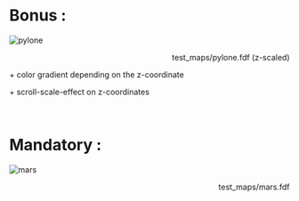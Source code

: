 # Bonus :
![pylone](https://user-images.githubusercontent.com/88250457/149146159-f2aa353b-25c5-4906-9700-5c4846a56661.png)
<p align="right">test_maps/pylone.fdf (z-scaled)</p>
<p align="left">+ color gradient depending on the z-coordinate</p>
<p align="left">+ scroll-scale-effect on z-coordinates</p>
<br>

# Mandatory :
![mars](https://user-images.githubusercontent.com/88250457/149146709-61ffc04a-4159-43d0-a6aa-19f691ebb4a1.png)
<p align="right">test_maps/mars.fdf</p>
